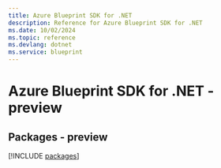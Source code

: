 ```yaml
---
title: Azure Blueprint SDK for .NET
description: Reference for Azure Blueprint SDK for .NET
ms.date: 10/02/2024
ms.topic: reference
ms.devlang: dotnet
ms.service: blueprint
---
```

# Azure Blueprint SDK for .NET - preview
## Packages - preview
[!INCLUDE [packages](blueprint-index.md)]